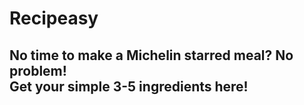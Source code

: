 # Recipeasy

## No time to make a Michelin starred meal? No problem! <br/>Get your simple 3-5 ingredients here!

